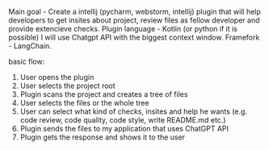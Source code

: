 Main goal - Create a intellij (pycharm, webstorm, intellij) plugin that will help developers to get insites about project, review files as fellow developer and provide extencieve checks.
Plugin language - Kotlin (or python if it is possible)
I will use Chatgpt API with the biggest context window.
Framefork - LangChain.

basic flow:
1. User opens the plugin
2. User selects the project root
3. Plugin scans the project and creates a tree of files
4. User selects the files or the whole tree
5. User can select what kind of checks, insites and help he wants (e.g. code review, code quality, code style, write README.md etc.)
6. Plugin sends the files to my application that uses ChatGPT API
7. Plugin gets the response and shows it to the user